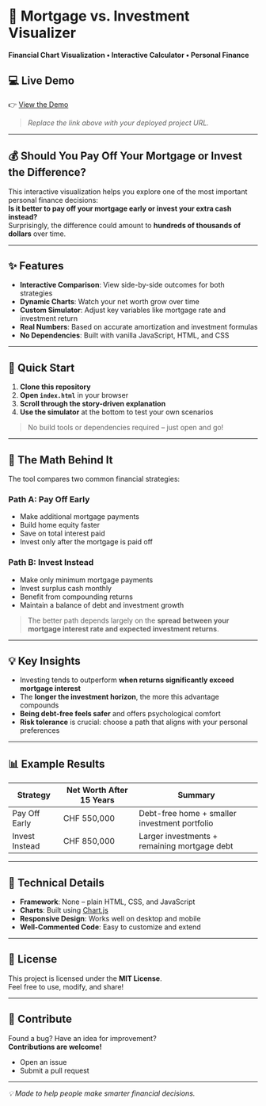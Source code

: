 # 🏡 Mortgage vs. Investment Visualizer

**Financial Chart Visualization • Interactive Calculator • Personal Finance**

## 💻 Live Demo

👉 [View the Demo]([https://carstoneous.github.io/Mortgage-vs-Invest/])

> _Replace the link above with your deployed project URL._

---

## 💰 Should You Pay Off Your Mortgage or Invest the Difference?

This interactive visualization helps you explore one of the most important personal finance decisions:  
**Is it better to pay off your mortgage early or invest your extra cash instead?**  
Surprisingly, the difference could amount to **hundreds of thousands of dollars** over time.

---

## ✨ Features

- **Interactive Comparison**: View side-by-side outcomes for both strategies  
- **Dynamic Charts**: Watch your net worth grow over time  
- **Custom Simulator**: Adjust key variables like mortgage rate and investment return  
- **Real Numbers**: Based on accurate amortization and investment formulas  
- **No Dependencies**: Built with vanilla JavaScript, HTML, and CSS

---

## 🚀 Quick Start

1. **Clone this repository**
2. **Open `index.html`** in your browser
3. **Scroll through the story-driven explanation**
4. **Use the simulator** at the bottom to test your own scenarios

> No build tools or dependencies required – just open and go!

---

## 🧮 The Math Behind It

The tool compares two common financial strategies:

### **Path A: Pay Off Early**
- Make additional mortgage payments
- Build home equity faster
- Save on total interest paid
- Invest only after the mortgage is paid off

### **Path B: Invest Instead**
- Make only minimum mortgage payments
- Invest surplus cash monthly
- Benefit from compounding returns
- Maintain a balance of debt and investment growth

> The better path depends largely on the **spread between your mortgage interest rate and expected investment returns**.

---

## 💡 Key Insights

- Investing tends to outperform **when returns significantly exceed mortgage interest**
- The **longer the investment horizon**, the more this advantage compounds
- **Being debt-free feels safer** and offers psychological comfort
- **Risk tolerance** is crucial: choose a path that aligns with your personal preferences

---

## 📊 Example Results

| Strategy        | Net Worth After 15 Years | Summary                                      |
|-----------------|--------------------------|----------------------------------------------|
| Pay Off Early   | CHF 550,000              | Debt-free home + smaller investment portfolio |
| Invest Instead  | CHF 850,000              | Larger investments + remaining mortgage debt |

---

## 🔧 Technical Details

- **Framework**: None – plain HTML, CSS, and JavaScript  
- **Charts**: Built using [Chart.js](https://www.chartjs.org/)  
- **Responsive Design**: Works well on desktop and mobile  
- **Well-Commented Code**: Easy to customize and extend

---

## 📝 License

This project is licensed under the **MIT License**.  
Feel free to use, modify, and share!

---

## 🤝 Contribute

Found a bug? Have an idea for improvement?  
**Contributions are welcome!**

- Open an issue
- Submit a pull request

---

_💡 Made to help people make smarter financial decisions._
